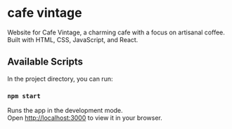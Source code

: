 # cafe vintage
 Website for Cafe Vintage, a charming cafe with a focus on artisanal coffee. Built with HTML, CSS, JavaScript, and React.


## Available Scripts

In the project directory, you can run:

### `npm start`

Runs the app in the development mode.\
Open [http://localhost:3000](http://localhost:3000) to view it in your browser.